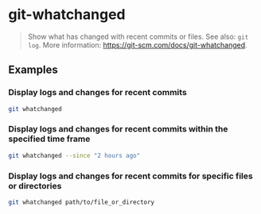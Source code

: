 # git-whatchanged

> Show what has changed with recent commits or files. See also: `git log`. More information: <https://git-scm.com/docs/git-whatchanged>.

## Examples

### Display logs and changes for recent commits

```bash
git whatchanged
```

### Display logs and changes for recent commits within the specified time frame

```bash
git whatchanged --since "2 hours ago"
```

### Display logs and changes for recent commits for specific files or directories

```bash
git whatchanged path/to/file_or_directory
```
